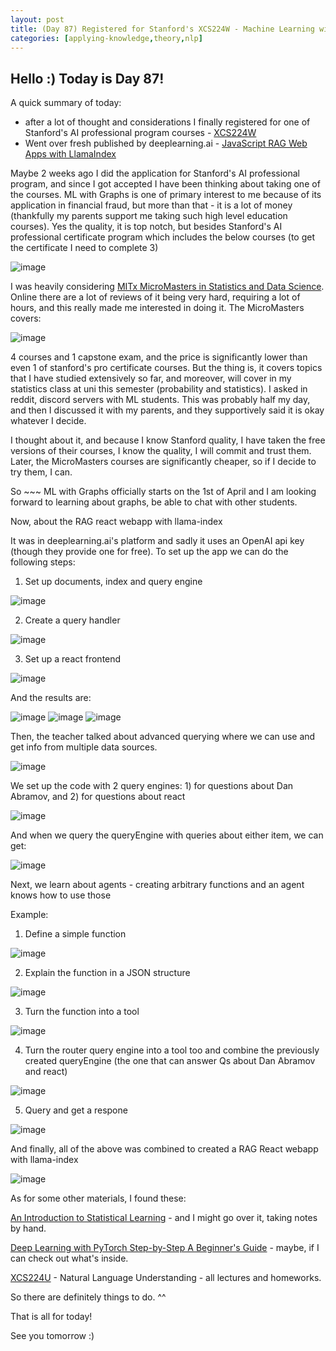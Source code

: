 ```yaml
---
layout: post
title: (Day 87) Registered for Stanford's XCS224W - Machine Learning with Graphs + RAG webapp with llama-index tutorial
categories: [applying-knowledge,theory,nlp]
---
```


## Hello :) Today is Day 87!
A quick summary of today:
* after a lot of thought and considerations I finally registered for one of Stanford's AI professional program courses - [XCS224W](https://online.stanford.edu/courses/xcs224w-machine-learning-graphs)
* Went over fresh published by deeplearning.ai - [JavaScript RAG Web Apps with LlamaIndex](https://learn.deeplearning.ai/courses/javascript-rag-web-apps-with-llamaindex/lesson/1/introduction)

Maybe 2 weeks ago I did the application for Stanford's AI professional program, and since I got accepted I have been thinking about taking one of the courses. ML with Graphs is one of primary interest to me because of its application in financial fraud, but more than that - it is a lot of money (thankfully my parents support me taking such high level education courses). Yes the quality, it is top notch, but besides Stanford's AI professional certificate program which includes the below courses (to get the certificate I need to complete 3)

![image](https://github.com/user-attachments/assets/1908b961-feb7-442a-8ce4-f5faac3bd32e)

I was heavily considering [MITx MicroMasters in Statistics and Data Science](https://micromasters.mit.edu/ds/). Online there are a lot of reviews of it being very hard, requiring a lot of hours, and this really made me interested in doing it. The MicroMasters covers:

![image](https://github.com/user-attachments/assets/18735e86-5cec-4efa-8e74-bd6ac9bb8ab8)

4 courses and 1 capstone exam, and the price is significantly lower than even 1 of stanford's pro certificate courses. But the thing is, it covers topics that I have studied extensively so far, and moreover, will cover in my statistics class at uni this semester (probability and statistics). I asked in reddit, discord servers with ML students. 
This was probably half my day, and then I discussed it with my parents, and they supportively said it is okay whatever I decide. 

I thought about it, and because I know Stanford quality, I have taken the free versions of their courses, I know the quality, I will commit and trust them. Later, the MicroMasters courses are significantly cheaper, so if I decide to try them, I can.

So ~~~ ML with Graphs officially starts on the 1st of April and I am looking forward to learning about graphs, be able to chat with other students.  



Now, about the RAG react webapp with llama-index

It was in deeplearning.ai's platform and sadly it uses an OpenAI api key (though they provide one for free). To set up the app we can do the following steps:

1. Set up documents, index and query engine

![image](https://github.com/user-attachments/assets/938f198b-7126-425e-9ebd-adf430533b56)

2. Create a query handler

![image](https://github.com/user-attachments/assets/cd9bffe4-9730-4756-b2f2-8321c1b752eb)

3. Set up a react frontend

![image](https://github.com/user-attachments/assets/925ec80c-3e84-43e8-9e76-c8f92f07ee35)

And the results are:

![image](https://github.com/user-attachments/assets/cebae1ca-12b5-482c-b9f2-db543231b338)
![image](https://github.com/user-attachments/assets/48c7f9b2-edf4-45ad-ac5e-19baa1b63302)
![image](https://github.com/user-attachments/assets/4f91a43f-00bd-43de-aefd-8ebe7a0814ad)

Then, the teacher talked about advanced querying where we can use and get info from multiple data sources.

![image](https://github.com/user-attachments/assets/49bb3811-6e46-4a2c-8e1d-1188014359e0)

We set up the code with 2 query engines: 1) for questions about Dan Abramov, and 2) for questions about react

![image](https://github.com/user-attachments/assets/d5d86eb5-c667-470b-805b-08e5530a83dd)

And when we query the queryEngine with queries about either item, we can get:

![image](https://github.com/user-attachments/assets/c1da5ffd-fde8-42f2-a46c-490901768c3b)

Next, we learn about agents - creating arbitrary functions and an agent knows how to use those

Example:

1. Define a simple function

![image](https://github.com/user-attachments/assets/0efd3a1d-ea34-4d72-b715-6bd481d0f5d2)

2. Explain the function in a JSON structure

![image](https://github.com/user-attachments/assets/47b30ee1-b499-43d7-83c9-7bec8aa92c4d)

3. Turn the function into a tool

![image](https://github.com/user-attachments/assets/47d49826-e65d-42d0-bb5d-37549a7a969f)

4. Turn the router query engine into a tool too and combine the previously created queryEngine (the one that can answer Qs about Dan Abramov and react)

![image](https://github.com/user-attachments/assets/4370dbb3-7836-4348-b918-2ced71effd54)

5. Query and get a respone

![image](https://github.com/user-attachments/assets/aaaa9a24-2a3f-4914-aa26-85012449861c)

And finally, all of the above was combined to created a RAG React webapp with llama-index

![image](https://github.com/user-attachments/assets/26844827-36e7-4928-a0de-cba10f188939)

As for some other materials, I found these:

[An Introduction to Statistical Learning](https://www.statlearning.com/) - and I might go over it, taking notes by hand.

[Deep Learning with PyTorch Step-by-Step A Beginner's Guide](https://leanpub.com/pytorch) - maybe, if I can check out what's inside. 

[XCS224U](https://www.youtube.com/playlist?list=PLoROMvodv4rOwvldxftJTmoR3kRcWkJBp) - Natural Language Understanding - all lectures and homeworks.

So there are definitely things to do. ^^



That is all for today!

See you tomorrow :) 
